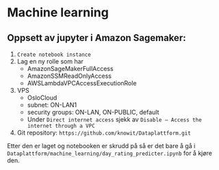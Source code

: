 # Machine learning


## Oppsett av jupyter i Amazon Sagemaker:
1. `Create notebook instance`
2. Lag en ny rolle som har
    * AmazonSageMakerFullAccess
    * AmazonSSMReadOnlyAccess
    * AWSLambdaVPCAccessExecutionRole
3. VPS
    * OsloCloud
    * subnet: ON-LAN1
    * security groups: ON-LAN, ON-PUBLIC, default
    * Under `Direct internet access` sjekk av `Disable — Access the internet through a VPC`
4. Git repository: `https://github.com/knowit/Dataplattform.git`

Etter den er laget og notebooken er skrudd på så er det bare å gå i 
`Dataplattform/machine_learning/day_rating_predicter.ipynb` for å kjøre den.